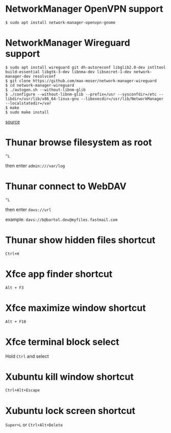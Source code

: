 # NetworkManager OpenVPN support

	$ sudo apt install network-manager-openvpn-gnome
# NetworkManager Wireguard support

	$ sudo apt install wireguard git dh-autoreconf libglib2.0-dev intltool build-essential libgtk-3-dev libnma-dev libsecret-1-dev network-manager-dev resolvconf
	$ git clone https://github.com/max-moser/network-manager-wireguard
	$ cd network-manager-wireguard
	$ ./autogen.sh --without-libnm-glib
	$ ./configure --without-libnm-glib --prefix=/usr --sysconfdir=/etc --libdir=/usr/lib/x86_64-linux-gnu --libexecdir=/usr/lib/NetworkManager --localstatedir=/var
	$ make
	$ sudo make install

[source](https://askubuntu.com/a/1233341)
# Thunar browse filesystem as root

`^L`

then enter `admin:///var/log`
# Thunar connect to WebDAV

`^L`

then enter `davs://url`

example: `davs://b@bartol.dev@myfiles.fastmail.com`
# Thunar show hidden files shortcut

`Ctrl+H`
# Xfce app finder shortcut

`Alt + F3`
# Xfce maximize window shortcut

`Alt + F10`
# Xfce terminal block select

Hold `Ctrl` and select
# Xubuntu kill window shortcut

`Ctrl+Alt+Escape`
# Xubuntu lock screen shortcut

`Super+L` or `Ctrl+Alt+Delete`
